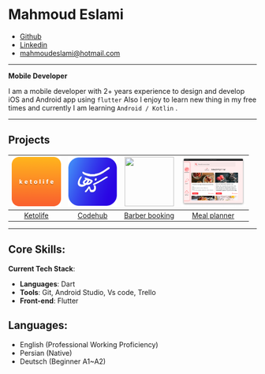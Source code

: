 
# Mahmoud Eslami
* [Github](https://github.com/mahmoud-eslami)
* [Linkedin](https://www.linkedin.com/in/mahmoud-eslami/)
* mahmoudeslami@hotmail.com

---

**Mobile Developer**

I am a mobile developer with 2+ years experience to design and develop iOS and Android app using `flutter` Also I enjoy to learn new thing in my free times and currently I am learning `Android / Kotlin` .

---

## Projects

| <img src="https://raw.githubusercontent.com/mahmoud-eslami/resume/main/images/ketolife/ketoIcon.png" width="100" height="100"> | <img src="https://raw.githubusercontent.com/codehub-ir/codehub-mobile/main/assets/images/logo.png" width="100" height="100"> | <img src="https://raw.githubusercontent.com/mahmoud-eslami/barber_booking/master/screen_shots/MOCKUP-1.png" width="100" height="100"> | <img src="https://raw.githubusercontent.com/mahmoud-eslami/resume/main/images/meal%20planner/meal-planner-1.png" width="130" height="100"> |
| :-: | :-: | :-: | :-: |
| [Ketolife](https://github.com/mahmoud-eslami/resume/blob/main/sub-readme/ketolife.md) | [Codehub](https://github.com/codehub-ir/codehub-mobile) | [Barber booking](https://github.com/mahmoud-eslami/barber_booking) | [Meal planner](https://github.com/mahmoud-eslami/resume/blob/main/sub-readme/meal-planner.md) |

---

## Core Skills:

<!-- **Knowledge**:
* Software engineering standards
* Programming paradigms
* Design principles and design patterns
* Software testing and TDD
* Development methodologies and frameworks
* User Interface and User Experience principles
 -->

**Current Tech Stack**:
* **Languages**: Dart
* **Tools**: Git, Android Studio, Vs code, Trello
* **Front-end**: Flutter

<!-- **Soft Skills**:
* Fast Learning
* Creativity
* Problem-Solving
* Leadership
* Adaptability
* Abstract thinking -->

## Languages:
* English (Professional Working Proficiency)
* Persian (Native)
* Deutsch (Beginner A1~A2)
